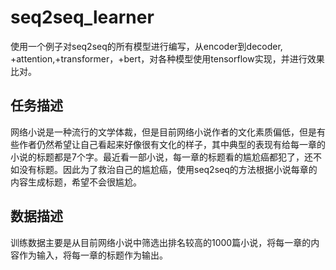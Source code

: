 # seq2seq_learner
使用一个例子对seq2seq的所有模型进行编写，从encoder到decoder, +attention,+transformer，+bert，对各种模型使用tensorflow实现，并进行效果比对。 

## 任务描述
网络小说是一种流行的文学体裁，但是目前网络小说作者的文化素质偏低，但是有些作者仍然希望让自己看起来好像很有文化的样子，其中典型的表现有给每一章的小说的标题都是7个字。最近看一部小说，每一章的标题看的尴尬癌都犯了，还不如没有标题。因此为了救治自己的尴尬癌，使用seq2seq的方法根据小说每章的内容生成标题，希望不会很尴尬。

## 数据描述
训练数据主要是从目前网络小说中筛选出排名较高的1000篇小说，将每一章的内容作为输入，将每一章的标题作为输出。 


